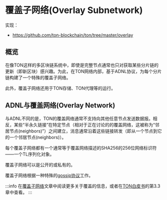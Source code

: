 # 覆盖子网络(Overlay Subnetwork)

实现：
* https://github.com/ton-blockchain/ton/tree/master/overlay

## 概览

在像TON这样的多区块链系统中，即使是完整节点通常也只对获取某些分片链的更新（即新区块）感兴趣。为此，在TON网络内部，基于ADNL协议，为每个分片链构建了一个特殊的覆盖子网络。

此外，覆盖子网络还用于TON存储、TON代理等的运行。

## ADNL与覆盖网络(Overlay Network)

与ADNL不同的是，TON的覆盖网络通常不支持向其他任意节点发送数据报。相反，某些“半永久链接”在特定节点（相对于正在讨论的的覆盖网络，这被称为“邻居节点(neighbors)”）之间建立，消息通常沿着这些链接转发（即从一个节点到它的一个邻居节点(neighbors)）。

每个覆盖子网络都有一个通常等于覆盖网络描述的SHA256的256位网络标识符——一个TL序列化对象。

覆盖子网络可以是公开的或私有的。

覆盖子网络根据一种特殊的[gossip协议](https://en.wikipedia.org/wiki/Gossip_protocol)工作。

:::info
在[覆盖子网络](/develop/network/overlay)文章中阅读更多关于覆盖的信息，或者在[TON白皮书](https://ton.org/docs/ton.pdf)的第3.3章中查看。
:::
